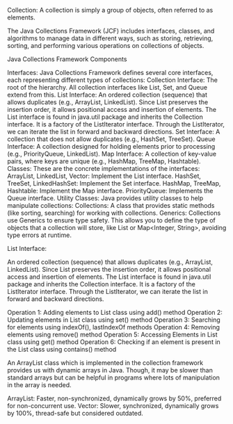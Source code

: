 Collection: A collection is simply a group of objects, often referred to as elements.

The Java Collections Framework (JCF) includes interfaces, classes, and algorithms to manage data in different ways, such as storing, retrieving, sorting, and performing various operations on collections of objects.

Java Collections Framework Components

Interfaces: Java Collections Framework defines several core interfaces, each representing different types of collections:
Collection Interface: The root of the hierarchy. All collection interfaces like List, Set, and Queue extend from this.
List Interface: An ordered collection (sequence) that allows duplicates (e.g., ArrayList, LinkedList). Since List preserves the insertion order, it allows positional access and insertion of elements. The List interface is found in java.util package and inherits the Collection interface. It is a factory of the ListIterator interface. Through the ListIterator, we can iterate the list in forward and backward directions.
Set Interface: A collection that does not allow duplicates (e.g., HashSet, TreeSet).
Queue Interface: A collection designed for holding elements prior to processing (e.g., PriorityQueue, LinkedList).
Map Interface: A collection of key-value pairs, where keys are unique (e.g., HashMap, TreeMap, Hashtable).
Classes: These are the concrete implementations of the interfaces:
ArrayList, LinkedList, Vector: Implement the List interface.
HashSet, TreeSet, LinkedHashSet: Implement the Set interface.
HashMap, TreeMap, Hashtable: Implement the Map interface.
PriorityQueue: Implements the Queue interface.
Utility Classes: Java provides utility classes to help manipulate collections:
Collections: A class that provides static methods (like sorting, searching) for working with collections.
Generics: Collections use Generics to ensure type safety. This allows you to define the type of objects that a collection will store, like List<String> or Map<Integer, String>, avoiding type errors at runtime.


List Interface: 

An ordered collection (sequence) that allows duplicates (e.g., ArrayList, LinkedList). Since List preserves the insertion order, it allows positional access and insertion of elements. 
The List interface is found in java.util package and inherits the Collection interface. 
It is a factory of the ListIterator interface. Through the ListIterator, we can iterate the list in forward and backward directions.


Operation 1: Adding elements to List class using add() method
Operation 2: Updating elements in List class using set() method
Operation 3: Searching for elements using indexOf(), lastIndexOf methods
Operation 4: Removing elements using remove() method
Operation 5: Accessing Elements in List class using get() method
Operation 6: Checking if an element is present in the List class using contains() method

An ArrayList class which is implemented in the collection framework provides us with dynamic arrays in Java. 
Though, it may be slower than standard arrays but can be helpful in programs where lots of manipulation in the array is needed. 

ArrayList: Faster, non-synchronized, dynamically grows by 50%, preferred for non-concurrent use.
Vector: Slower, synchronized, dynamically grows by 100%, thread-safe but considered outdated.

